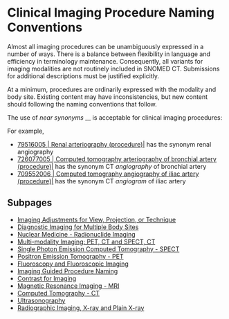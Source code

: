 # Clinical Imaging Procedure Naming Conventions

Almost all imaging procedures can be unambiguously expressed in a number of ways. There is a balance between flexibility in language and efficiency in terminology maintenance. Consequently, all variants for imaging modalities are not routinely included in SNOMED CT. Submissions for additional descriptions must be justified explicitly.

At a minimum, procedures are ordinarily expressed with the modality and body site. Existing content may have inconsistencies, but new content should following the naming conventions that follow.

The use of _near synonyms_ __ is acceptable for clinical imaging procedures: 

For example,

* [ 79516005 | Renal arteriography (procedure)|](http://snomed.info/id/79516005 "79516005 | Renal arteriography \(procedure\) |") has the synonym renal angiography
* [ 726077005 | Computed tomography arteriography of bronchial artery (procedure)|](http://snomed.info/id/726077005 "726077005 | Computed tomography arteriography of bronchial artery \(procedure\) |") has the synonym CT _angiography_ of bronchial artery
* [ 709552006 | Computed tomography angiography of iliac artery (procedure)|](http://snomed.info/id/709552006 "709552006 | Computed tomography angiography of iliac artery \(procedure\) |") has the synonym CT _angiogram_ of iliac artery  

## Subpages

- [Imaging Adjustments for View, Projection, or Technique](imaging-adjustments-for-view-projection-or-technique.md)
- [Diagnostic Imaging for Multiple Body Sites](diagnostic-imaging-for-multiple-body-sites.md)
- [Nuclear Medicine - Radionuclide Imaging](nuclear-medicine-radionuclide-imaging.md)
- [Multi-modality Imaging: PET, CT and SPECT, CT](multi-modality-imaging-pet-ct-and-spect-ct.md)
- [Single Photon Emission Computed Tomography - SPECT](single-photon-emission-computed-tomography-spect.md)
- [Positron Emission Tomography - PET](positron-emission-tomography-pet.md)
- [Fluoroscopy and Fluoroscopic Imaging](fluoroscopy-and-fluoroscopic-imaging.md)
- [Imaging Guided Procedure Naming](imaging-guided-procedure-naming.md)
- [Contrast for Imaging](contrast-for-imaging.md)
- [Magnetic Resonance Imaging - MRI](magnetic-resonance-imaging-mri.md)
- [Computed Tomography - CT](computed-tomography-ct.md)
- [Ultrasonography](ultrasonography.md)
- [Radiographic Imaging, X-ray and Plain X-ray](radiographic-imaging-x-ray-and-plain-x-ray.md)

